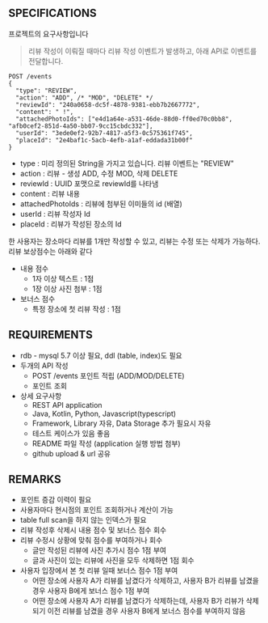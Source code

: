 ## SPECIFICATIONS
프로젝트의 요구사항입니다

> 리뷰 작성이 이뤄질 때마다 리뷰 작성 이벤트가 발생하고, 아래 API로 이벤트를 전달합니다.

```shell
POST /events
{
  "type": "REVIEW",
  "action": "ADD", /* "MOD", "DELETE" */
  "reviewId": "240a0658-dc5f-4878-9381-ebb7b2667772",
  "content": " !",
  "attachedPhotoIds": ["e4d1a64e-a531-46de-88d0-ff0ed70c0bb8", "afb0cef2-851d-4a50-bb07-9cc15cbdc332"],
  "userId": "3ede0ef2-92b7-4817-a5f3-0c575361f745",
  "placeId": "2e4baf1c-5acb-4efb-a1af-eddada31b00f"
}
```

* type : 미리 정의된 String을 가지고 있습니다. 리뷰 이벤트는 "REVIEW"
* action : 리뷰 - 생성 ADD, 수정 MOD, 삭제 DELETE
* reviewId : UUID 포맷으로 reviewId를 나타냄
* content : 리뷰 내용
* attachedPhotoIds : 리뷰에 첨부된 이미들의 id (배열)
* userId : 리뷰 작성자 Id
* placeId : 리뷰가 작성된 장소의 Id

한 사용자는 장소마다 리뷰를 1개만 작성할 수 있고, 리뷰는 수정 또는 삭제가 가능하다. 리뷰 보상점수는 아래와 같다
* 내용 점수
  * 1자 이상 텍스트 : 1점
  * 1장 이상 사진 첨부 : 1점
* 보너스 점수
  * 특정 장소에 첫 리뷰 작성 : 1점

## REQUIREMENTS
* rdb - mysql 5.7 이상 필요, ddl (table, index)도 필요
* 두개의 API 작성
  * POST /events 포인트 적립 (ADD/MOD/DELETE)
  * 포인트 조회
* 상세 요구사항
  * REST API application
  * Java, Kotlin, Python, Javascript(typescript)
  * Framework, Library 자유, Data Storage 추가 필요시 자유
  * 테스트 케이스가 있음 좋음
  * README 파일 작성 (application 실행 방법 첨부)
  * github upload & url 공유


## REMARKS
* 포인트 증감 이력이 필요
* 사용자마다 현시점의 포인트 조회하거나 계산이 가능
* table full scan을 하지 않는 인덱스가 필요
* 리뷰 작성후 삭제시 내용 점수 및 보너스 점수 회수
* 리뷰 수정시 상황에 맞춰 점수를 부여하거나 회수
  * 글만 작성된 리뷰에 사진 추가시 점수 1점 부여
  * 글과 사진이 있는 리뷰에 사진을 모두 삭제하면 1점 회수
* 사용자 입장에서 본 첫 리뷰 일때 보너스 점수 1점 부여
  * 어떤 장소에 사용자 A가 리뷰를 남겼다가 삭제하고, 사용자 B가 리뷰를 남겼을 경우 사용자 B에게 보너스 점수 1점 부여
  * 어떤 장소에 사용자 A가 리뷰를 남겼다가 삭제하는데, 사용자 B가 리뷰가 삭제되기 이전 리뷰를 남겼을 경우 사용자 B에게 보너스 점수를 부여하지 않음
